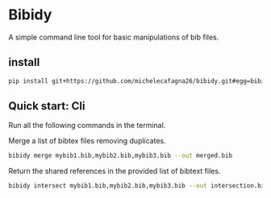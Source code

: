 # Bibidy
A simple command line tool for basic manipulations of bib files.

## install

```bash
pip install git+https://github.com/michelecafagna26/bibidy.git#egg=bibidy
```

## Quick start: Cli
Run all the following commands in the terminal.

Merge a list of bibtex files removing duplicates.
```bash
bibidy merge mybib1.bib,mybib2.bib,mybib3.bib --out merged.bib
```

Return the shared references in the provided list of bibtext files.
```bash
bibidy intersect mybib1.bib,mybib2.bib,mybib3.bib --out intersection.bib
```
